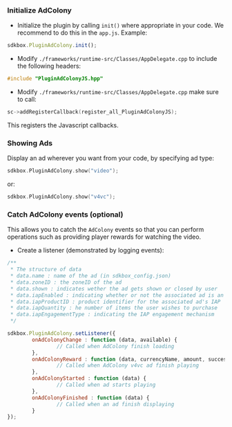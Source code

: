 ### Initialize AdColony
* Initialize the plugin by calling `init()` where appropriate in your code. We
recommend to do this in the `app.js`. Example:
```javascript
sdkbox.PluginAdColony.init();
```

* Modify `./frameworks/runtime-src/Classes/AppDelegate.cpp` to include the following headers:
```cpp
#include "PluginAdColonyJS.hpp"
```

* Modify `./frameworks/runtime-src/Classes/AppDelegate.cpp` make sure to call:
```cpp
sc->addRegisterCallback(register_all_PluginAdColonyJS);
```
This registers the Javascript callbacks.

### Showing Ads
Display an ad wherever you want from your code, by specifying ad type:
```cpp
sdkbox.PluginAdColony.show("video");
```
or:
```cpp
sdkbox.PluginAdColony.show("v4vc");
```

### Catch AdColony events (optional)
This allows you to catch the `AdColony` events so that you can perform operations such as providing player rewards for watching the video.

* Create a listener (demonstrated by logging events):
```javascript
/**
 * The structure of data
 * data.name : name of the ad (in sdkbox_config.json)
 * data.zoneID : the zoneID of the ad
 * data.shown : indicates wether the ad gets shown or closed by user
 * data.iapEnabled : indicating whether or not the associated ad is an IAP
 * data.iapProductID : product identifier for the associated ad's IAP
 * data.iapQuantity : he number of items the user wishes to purchase
 * data.iapEngagementType : indicating the IAP engagement mechanism
 */

sdkbox.PluginAdColony.setListener({
		onAdColonyChange : function (data, available) {
				// Called when AdColony finish loading
		},
		onAdColonyReward : function (data, currencyName, amount, success) {
				// Called when AdColony v4vc ad finish playing
		},
		onAdColonyStarted : function (data) {
				// Called when ad starts playing
		},
		onAdColonyFinished : function (data) {
				// Called when an ad finish displaying
		}
});
```
